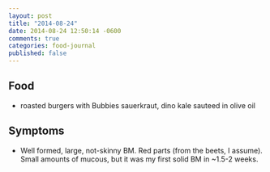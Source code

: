 ```yaml
---
layout: post
title: "2014-08-24"
date: 2014-08-24 12:50:14 -0600
comments: true
categories: food-journal
published: false
---
```


## Food
* roasted burgers with Bubbies sauerkraut, dino kale sauteed in olive oil

## Symptoms
* Well formed, large, not-skinny BM. Red parts (from the beets, I assume). Small amounts of mucous, but it was my first solid BM in ~1.5-2 weeks.
